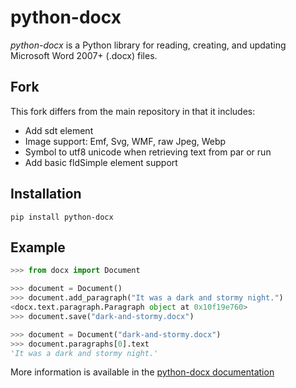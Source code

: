 # python-docx

*python-docx* is a Python library for reading, creating, and updating Microsoft Word 2007+ (.docx) files.

## Fork
This fork differs from the main repository in that it includes:
- Add sdt element
- Image support: Emf, Svg, WMF, raw Jpeg, Webp
- Symbol to utf8 unicode when retrieving text from par or run
- Add basic fldSimple element support

## Installation

```
pip install python-docx
```

## Example

```python
>>> from docx import Document

>>> document = Document()
>>> document.add_paragraph("It was a dark and stormy night.")
<docx.text.paragraph.Paragraph object at 0x10f19e760>
>>> document.save("dark-and-stormy.docx")

>>> document = Document("dark-and-stormy.docx")
>>> document.paragraphs[0].text
'It was a dark and stormy night.'
```

More information is available in the [python-docx documentation](https://python-docx.readthedocs.org/en/latest/)
